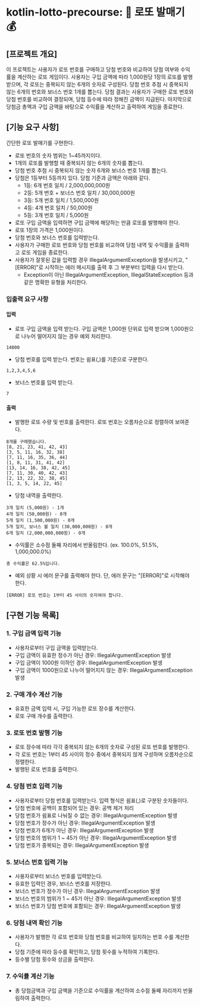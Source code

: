# kotlin-lotto-precourse: 🎱 로또 발매기 💰

## [프로젝트 개요]

이 프로젝트는 사용자가 로또 번호를 구매하고 당첨 번호와 비교하여 당첨 여부와 수익률을 계산하는 로또 게임이다.
사용자는 구입 금액에 따라 1,000원당 1장의 로또를 발행받으며, 각 로또는 중복되지 않는 6개의 숫자로 구성된다.
당첨 번호 추첨 시 중복되지 않는 6개의 번호와 보너스 번호 1개를 뽑는다.
당첨 결과는 사용자가 구매한 로또 번호와 당첨 번호를 비교하여 결정되며, 당첨 등수에 따라 정해진 금액이 지급된다.
마지막으로 당첨금 총액과 구입 금액을 바탕으로 수익률을 계산하고 출력하여 게임을 종료한다.

## [기능 요구 사항]

간단한 로또 발매기를 구현한다.

- 로또 번호의 숫자 범위는 1~45까지이다.
- 1개의 로또를 발행할 때 중복되지 않는 6개의 숫자를 뽑는다.
- 당첨 번호 추첨 시 중복되지 않는 숫자 6개와 보너스 번호 1개를 뽑는다.
- 당첨은 1등부터 5등까지 있다. 당첨 기준과 금액은 아래와 같다.
    - 1등: 6개 번호 일치 / 2,000,000,000원
    - 2등: 5개 번호 + 보너스 번호 일치 / 30,000,000원
    - 3등: 5개 번호 일치 / 1,500,000원
    - 4등: 4개 번호 일치 / 50,000원
    - 5등: 3개 번호 일치 / 5,000원
- 로또 구입 금액을 입력하면 구입 금액에 해당하는 만큼 로또를 발행해야 한다.
- 로또 1장의 가격은 1,000원이다.
- 당첨 번호와 보너스 번호를 입력받는다.
- 사용자가 구매한 로또 번호와 당첨 번호를 비교하여 당첨 내역 및 수익률을 출력하고 로또 게임을 종료한다.
- 사용자가 잘못된 값을 입력할 경우 IllegalArgumentException을 발생시키고, "[ERROR]"로 시작하는 에러 메시지를 출력 후 그 부분부터 입력을 다시 받는다.
    - Exception이 아닌 IllegalArgumentException, IllegalStateException 등과 같은 명확한 유형을 처리한다.

### 입출력 요구 사항

#### 입력

- 로또 구입 금액을 입력 받는다. 구입 금액은 1,000원 단위로 입력 받으며 1,000원으로 나누어 떨어지지 않는 경우 예외 처리한다.

```
14000
```

- 당첨 번호를 입력 받는다. 번호는 쉼표(,)를 기준으로 구분한다.

```
1,2,3,4,5,6
```

- 보너스 번호를 입력 받는다.

```
7
```

#### 출력

- 발행한 로또 수량 및 번호를 출력한다. 로또 번호는 오름차순으로 정렬하여 보여준다.

```
8개를 구매했습니다.
[8, 21, 23, 41, 42, 43] 
[3, 5, 11, 16, 32, 38] 
[7, 11, 16, 35, 36, 44] 
[1, 8, 11, 31, 41, 42] 
[13, 14, 16, 38, 42, 45] 
[7, 11, 30, 40, 42, 43] 
[2, 13, 22, 32, 38, 45] 
[1, 3, 5, 14, 22, 45]
```

- 당첨 내역을 출력한다.

```
3개 일치 (5,000원) - 1개
4개 일치 (50,000원) - 0개
5개 일치 (1,500,000원) - 0개
5개 일치, 보너스 볼 일치 (30,000,000원) - 0개
6개 일치 (2,000,000,000원) - 0개
```

- 수익률은 소수점 둘째 자리에서 반올림한다. (ex. 100.0%, 51.5%, 1,000,000.0%)

```
총 수익률은 62.5%입니다.
```

- 예외 상황 시 에러 문구를 출력해야 한다. 단, 에러 문구는 "[ERROR]"로 시작해야 한다.

```
[ERROR] 로또 번호는 1부터 45 사이의 숫자여야 합니다.
```

## [구현 기능 목록]

### 1. 구입 금액 입력 기능

- 사용자로부터 구입 금액을 입력받는다.
- 구입 금액이 유효한 정수가 아닌 경우: IllegalArgumentException 발생
- 구입 금액이 1000원 이하인 경우: IllegalArgumentException 발생
- 구입 금액이 1000원으로 나누어 떨어지지 않는 경우: IllegalArgumentException 발생

### 2. 구매 개수 계산 기능

- 유효한 금액 입력 시, 구입 가능한 로또 장수를 계산한다.
- 로또 구매 개수를 출력한다.

### 3. 로또 번호 발행 기능

- 로또 장수에 따라 각각 중복되지 않는 6개의 숫자로 구성된 로또 번호를 발행한다.
- 각 로또 번호는 1부터 45 사이의 정수 중에서 중복되지 않게 구성하며 오름차순으로 정렬한다.
- 발행된 로또 번호를 출력한다.

### 4. 당첨 번호 입력 기능

- 사용자로부터 당첨 번호를 입력받는다. 입력 형식은 쉼표(,)로 구분된 숫자들이다.
- 당첨 번호에 공백이 포함되어 있는 경우: 공백 제거 처리
- 당첨 번호가 쉼표로 나눠질 수 없는 경우: IllegalArgumentException 발생
- 당첨 번호가 정수가 아닌 경우: IllegalArgumentException 발생
- 당첨 번호가 6개가 아닌 경우: IllegalArgumentException 발생
- 당첨 번호의 범위가 1 ~ 45가 아닌 경우: IllegalArgumentException 발생
- 당첨 번호가 중복되는 경우: IllegalArgumentException 발생

### 5. 보너스 번호 입력 기능

- 사용자로부터 보너스 번호를 입력받는다.
- 유효한 입력인 경우, 보너스 번호를 저장한다.
- 보너스 번호가 정수가 아닌 경우: IllegalArgumentException 발생
- 보너스 번호의 범위가 1 ~ 45가 아닌 경우: IllegalArgumentException 발생
- 보너스 번호가 당첨 번호에 포함되는 경우: IllegalArgumentException 발생

### 6. 당첨 내역 확인 기능

- 사용자가 발행한 각 로또 번호와 당첨 번호를 비교하여 일치하는 번호 수를 계산한다.
- 당첨 기준에 따라 등수를 확인하고, 당첨 횟수를 누적하여 기록한다.
- 등수별 당첨 횟수와 상금을 출력한다.

### 7. 수익률 계산 기능

- 총 당첨금액과 구입 금액을 기준으로 수익률을 계산하여 소수점 둘째 자리까지 반올림하여 출력한다.
